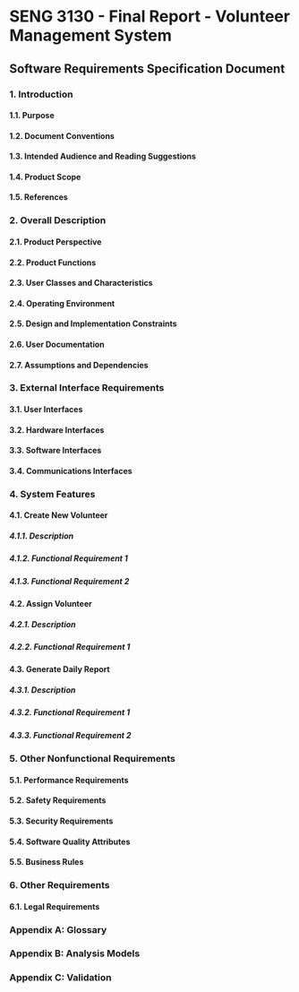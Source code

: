 # SENG 3130 - Final Report - Volunteer Management System

## Software Requirements Specification Document
 
### 1. Introduction
#### 1.1. Purpose
#### 1.2. Document Conventions
#### 1.3. Intended Audience and Reading Suggestions
#### 1.4. Product Scope
#### 1.5. References

### 2. Overall Description
#### 2.1. Product Perspective
#### 2.2. Product Functions
#### 2.3. User Classes and Characteristics
#### 2.4. Operating Environment
#### 2.5. Design and Implementation Constraints
#### 2.6. User Documentation
#### 2.7. Assumptions and Dependencies

### 3. External Interface Requirements
#### 3.1. User Interfaces
#### 3.2. Hardware Interfaces
#### 3.3. Software Interfaces
#### 3.4. Communications Interfaces

### 4. System Features
#### 4.1. Create New Volunteer
##### 4.1.1. Description
##### 4.1.2. Functional Requirement 1
##### 4.1.3. Functional Requirement 2
#### 4.2. Assign Volunteer
##### 4.2.1. Description
##### 4.2.2. Functional Requirement 1
#### 4.3. Generate Daily Report
##### 4.3.1. Description
##### 4.3.2. Functional Requirement 1
##### 4.3.3. Functional Requirement 2

### 5. Other Nonfunctional Requirements
#### 5.1. Performance Requirements
#### 5.2. Safety Requirements
#### 5.3. Security Requirements
#### 5.4. Software Quality Attributes
#### 5.5. Business Rules

### 6. Other Requirements
#### 6.1. Legal Requirements

### Appendix A: Glossary
### Appendix B: Analysis Models
### Appendix C: Validation



